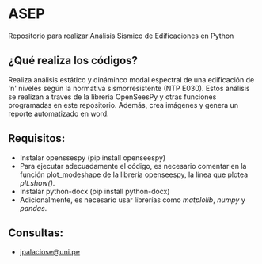 # ASEP
Repositorio para realizar Análisis Sísmico de Edificaciones en Python

## ¿Qué realiza los códigos?
Realiza análisis estático y dináminco modal espectral de una edificación de 'n' niveles según la normativa sismorresistente (NTP E030). Estos análisis se realizan a través de la libreria OpenSeesPy y otras funciones programadas en este repositorio.
Además, crea imágenes y genera un reporte automatizado en word.

## Requisitos:
- Instalar openssespy (pip install openseespy)
- Para ejecutar adecuadamente el código, es necesario comentar en la función plot_modeshape de la librería openseespy, la línea que plotea *plt.show()*.
- Instalar python-docx (pip install python-docx)
- Adicionalmente, es necesario usar librerías como *matplolib*, *numpy* y *pandas*.

## Consultas:
- jpalaciose@uni.pe
